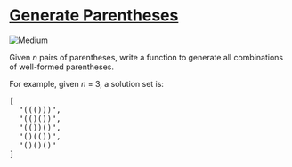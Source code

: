 # [Generate Parentheses](https://leetcode.com/problems/generate-parentheses/)
<img src="https://img.shields.io/badge/difficulty-medium-orange.svg??style=flat-square" alt="Medium" />

<p>
Given <i>n</i> pairs of parentheses, write a function to generate all combinations of well-formed parentheses.
</p>

<p>
For example, given <i>n</i> = 3, a solution set is:
</p>
<pre>
[
  "((()))",
  "(()())",
  "(())()",
  "()(())",
  "()()()"
]
</pre>

